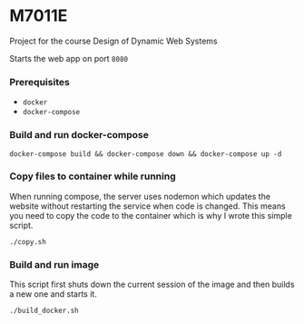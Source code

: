 # M7011E
Project for the course Design of Dynamic Web Systems

Starts the web app on port `8080`

### Prerequisites

* `docker`
* `docker-compose`

### Build and run docker-compose

`docker-compose build && docker-compose down && docker-compose up -d`

### Copy files to container while running

When running compose, the server uses nodemon which updates the website without restarting the service when code is changed.
This means you need to copy the code to the container which is why I wrote this simple script.

`./copy.sh`

### Build and run image

This script first shuts down the current session of the image and then builds a new one and starts it.

`./build_docker.sh`